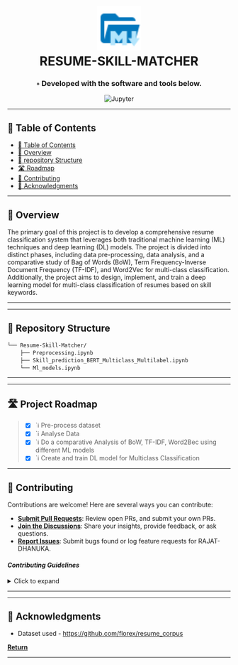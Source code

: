 <div align="center">
<h1 align="center">
<img src="https://raw.githubusercontent.com/PKief/vscode-material-icon-theme/ec559a9f6bfd399b82bb44393651661b08aaf7ba/icons/folder-markdown-open.svg" width="100" />
<br>RESUME-SKILL-MATCHER</h1>
<h3>◦ Developed with the software and tools below.</h3>

<p align="center">
<img src="https://img.shields.io/badge/Jupyter-F37626.svg?style=flat-square&logo=Jupyter&logoColor=white" alt="Jupyter" />
</p>
</div>

---

## 📖 Table of Contents
- [📖 Table of Contents](#-table-of-contents)
- [📍 Overview](#-overview)
- [📂 repository Structure](#-repository-structure)
- [🛣 Roadmap](#-roadmap)
- [🤝 Contributing](#-contributing)
- [👏 Acknowledgments](#-acknowledgments)

---


## 📍 Overview
The primary goal of this project is to develop a comprehensive resume classification system that leverages both traditional machine learning (ML) techniques and deep learning (DL) models. The project is divided into distinct phases, including data pre-processing, data analysis, and a comparative study of Bag of Words (BoW), Term Frequency-Inverse Document Frequency (TF-IDF), and Word2Vec for multi-class classification. Additionally, the project aims to design, implement, and train a deep learning model for multi-class classification of resumes based on skill keywords.


---

---


## 📂 Repository Structure

```sh
└── Resume-Skill-Matcher/
    ├── Preprocessing.ipynb
    ├── Skill_prediction_BERT_Multiclass_Multilabel.ipynb
    └── Ml_models.ipynb

```

---

---


## 🛣 Project Roadmap

> - [X] `ℹ️  Pre-process dataset
> - [X] `ℹ️  Analyse Data 
> - [X] `ℹ️  Do a comparative Analysis of BoW, TF-IDF, Word2Bec using different ML models
> - [X] `ℹ️  Create and train DL model for Multiclass Classification 


---

## 🤝 Contributing

Contributions are welcome! Here are several ways you can contribute:

- **[Submit Pull Requests](https://github.com/Rajat-Dhanuka/Resume-Skill-Matcher/blob/main/CONTRIBUTING.md)**: Review open PRs, and submit your own PRs.
- **[Join the Discussions](https://github.com/Rajat-Dhanuka/Resume-Skill-Matcher/discussions)**: Share your insights, provide feedback, or ask questions.
- **[Report Issues](https://github.com/Rajat-Dhanuka/Resume-Skill-Matcher/issues)**: Submit bugs found or log feature requests for RAJAT-DHANUKA.

#### *Contributing Guidelines*

<details closed>
<summary>Click to expand</summary>

1. **Fork the Repository**: Start by forking the project repository to your GitHub account.
2. **Clone Locally**: Clone the forked repository to your local machine using a Git client.
   ```sh
   git clone <your-forked-repo-url>
   ```
3. **Create a New Branch**: Always work on a new branch, giving it a descriptive name.
   ```sh
   git checkout -b new-feature-x
   ```
4. **Make Your Changes**: Develop and test your changes locally.
5. **Commit Your Changes**: Commit with a clear and concise message describing your updates.
   ```sh
   git commit -m 'Implemented new feature x.'
   ```
6. **Push to GitHub**: Push the changes to your forked repository.
   ```sh
   git push origin new-feature-x
   ```
7. **Submit a Pull Request**: Create a PR against the original project repository. Clearly describe the changes and their motivations.

Once your PR is reviewed and approved, it will be merged into the main branch.

</details>

---

---

## 👏 Acknowledgments

- Dataset used - https://github.com/florex/resume_corpus

[**Return**](#Top)

---
